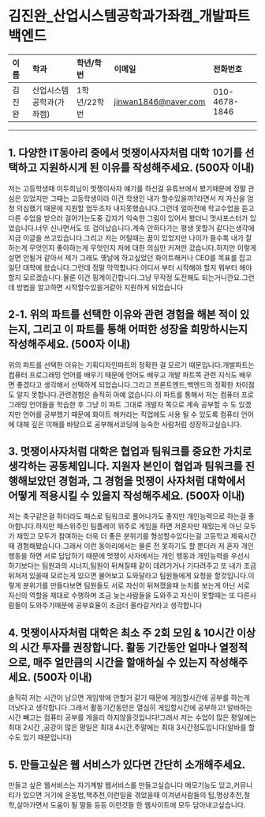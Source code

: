 # 김진완_산업시스템공학과가좌캠_개발파트백엔드

|이름|학과|학년/학번|이메일|전화번호
|:-|:-|:-|:-|:-|
|김진완|산업시스템공학과(가좌캠)|1학년/22학번|jinwan1846@naver.com|010-4678-1846|

---
## 1. 다양한 IT동아리 중에서 멋쟁이사자처럼 대학 10기를 선택하고 지원하시게 된 이유를 작성해주세요. (500자 이내)
저는 고등학생때 이두희님이 멋쟁이사자 얘기를 하신걸 유튜브에서 봤기때문에 정말 관심은 있었지만 그때는 고등학생이라 이건 학생인 내가 할수있을까?라면서 저 자신을 엄청 의심했기 때문에 지원할 엄두조차 내지못했습니다.그런데 얼마전에 학교수업을 듣고 다른 수업을 받으러 걸어가는도중 갑자기 익숙한 그림이 있어서 봤더니 멋사포스터가 있었습니다.너무 신나면서도 또 겁이났습니다.계속 안하다가는 평생 못할거 같다는생각에 지금 이글을 쓰고있습니다.그리고 저는 어릴때는 꿈이 있었지만 나이가 들수록 내가 잘하는게 무엇인지 좋아하는게 무엇인지 저에 대한 의심만 커져만 갔습니다.하지만 이렇게 살면 안될거 같아서 제가 그래도 옛날에 하고싶었던 화이트해커나 CEO를 목표를 잡고 일단 대학에 왔습니다.그런데 정말 막막합니다.어디서 부터 시작해야 할지 뭐부터 해야할지 모르겠습니다.물론 이건 핑계이긴합니다.그냥 무작정 도전해도 되는거니깐요.그런데 방법을 알고하면 시작할수있을거같아 지원하게 되었습니다

## 2-1. 위의 파트를 선택한 이유와 관련 경험을 해본 적이 있는지, 그리고 이 파트를 통해 어떠한 성장을 희망하시는지 작성해주세요. (500자 이내)
위의 파트를 선택한 이유는 기획디자인파트의 정확한 걸 모르기 때문입니다.개발파트는 컴퓨터 프로그래밍 언어를 배우기 때문에 언어도 배우고 개발 파트쪽 관련 지식도 배우면 좋겠다고 생각해서 선택하게 되었습니다.그리고 프론트엔드,백엔드의 정확한 차이점도 알지 못합니다.관련경험은 솔직히 아예 없습니다.이 파트를 통해서 저는 컴퓨터 프로그래밍 언어들을 학습한 후 그냥 이 파트 그대로 개발자 쪽으로 계속 공부할 수 도 있겠지만 언어를 공부했기 때문에 화이트 해커라는 직업에도 사용 될 수 있도록 컴퓨터 언어에 대해 깊은 이해를 바탕으로 공부해서코딩에 능숙한 사람처럼 성장하고싶습니다.

## 3. 멋쟁이사자처럼 대학은 협업과 팀워크를 중요한 가치로 생각하는 공동체입니다. 지원자 본인이 협업과 팀워크를 진행해보았던 경험과, 그 경험을 멋쟁이 사자처럼 대학에서 어떻게 적용시킬 수 있을지 작성해주세요. (500자 이내)
저는 축구같은걸 하더라도 패스로 팀워크로 풀어나가도 좋지만 개인능력으로 하는걸 좋아합니다.하지만 패스위주인 팀플레이 위주로 게임을 하면 저혼자만 재밌는게 아닌 모두가 재밌고 모두가 참여하는 더욱 더 좋은 분위기를 형성할수있다는걸 고등학교 체육시간때 경험해봤습니다.그래서 이런 동아리에서는 물론 전 못하기도 할 뿐더러 저 혼자 개인 행동을 하면 서로 답답하기 때문에 멋쟁이 사자에서는 개인 행동과 개인능력을 우선시 하기보다는 팀원과의 시너지,팀원이 뒤쳐질때 같이 데려가거나 기다려주고 또 내가 조금 뒤쳐저 있을때 모르는게 있으면 물어보고 도와달라고 팀원들에게 요청을 할것입니다.이렇게 분위기를 만들다보면 팀원들도 서로 자신이 뒤쳐졌을때 눈치를 보는게 아닌 서로 자신의 역할을 제대로 수행하며 조금 늦는사람들을 도와주고 자신이 못할때는 또 다른사람들이 도와주기때문에 공부효율이 조금더 올라갈거라고 생각합니다

## 4. 멋쟁이사자처럼 대학은 최소 주 2회 모임 & 10시간 이상의 시간 투자를 권장합니다. 활동 기간동안 얼마나 열정적으로, 매주 얼만큼의 시간을 할애하실 수 있는지 작성해주세요. (500자 이내)
솔직히 저는 시간이 남으면 게임밖에 안할거 같기 때문에 게임할시간에 공부를 하는게 더낫다고 생각합니다.그래서 활동기간동안은 열심히 게임할시간에 공부하고! 알바하는시간 빼고는 컴퓨터 공부를 게을리 하지않을것입니다!그래서 저는 수업이 많은 평일에는 최대 2시간 ,공강이 많은 평일은 최대 4시간,주말에는 최대 3시간정도입니다(알바를 할수도 있기 때문입니다) 

## 5. 만들고싶은 웹 서비스가 있다면 간단히 소개해주세요.
만들고 싶은 웹서비스는 자기계발 웹서비스를 만들고싶습니다
메모기능도 있고,커뮤니티가 있으면 거기에 운동법,책추천,이런일을 겪었을때 이겨낸사람들의 팁,명상추천,철학,살아가면서 도움이 될 말들 등등 이런것들 한 웹사이트에 모두 담아내고싶습니다.

